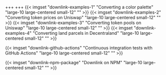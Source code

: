 +++
+++
{{< imgset "downlink-examples-1" "Converting a color palette" "large-10 large-centered small-12" "" >}}
{{< imgset "downlink-examples-2" "Converting token prices on Uniswap" "large-10 large-centered small-12" "" >}}
{{< imgset "downlink-examples-3" "Converting token pools on Uniswap" "large-10 large-centered small-12" "" >}}
{{< imgset "downlink-examples-4" "Converting land parcels in Decentraland" "large-10 large-centered small-12" "" >}}
<!-- {{< imgset "downlink-examples-5" "Converting a 10MB JSON file (100k+ lines)" "large-10 large-centered small-12" "" >}} -->

{{< imgset "downlink-github-actions" "Continuous integration tests with GitHub Actions" "large-10 large-centered small-12" "" >}}

{{< imgset "downlink-npm-package" "Downlink on NPM" "large-10 large-centered small-12" "" >}}

<!-- {{< imgset "downlink-coverage-badges" "Coverage badges, courtesy of jest-coverage-badges" "large-10 large-centered small-12" "" >}} -->
